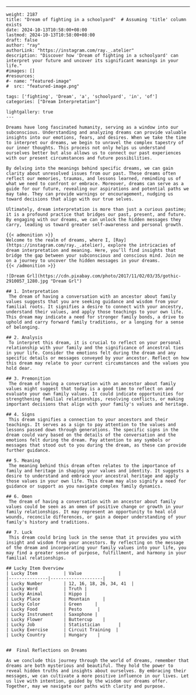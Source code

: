 ---
    weight: 2187
    title: "Dream of fighting in a schoolyard"  # Assuming 'title' column exists
    date: 2024-10-13T10:58:00+08:00
    lastmod: 2024-10-13T10:58:00+08:00
    draft: false
    author: "ray"
    authorLink: "https://instagram.com/ray._.atelier"
    description: "Discover how 'Dream of fighting in a schoolyard' can interpret your future and uncover its significant meanings in your life."
    #images: []
    #resources:
    #- name: "featured-image"
    #  src: "featured-image.png"
    
    tags: ['fighting', 'Dream', 'a', 'schoolyard', 'in', 'of']
    categories: ["Dream Interpretation"]
    
    lightgallery: true
    ---
    
    Dreams have long fascinated humanity, serving as a window into our subconscious. Understanding and analyzing dreams can provide valuable insights into our emotions, fears, and desires. When we take the time to interpret our dreams, we begin to unravel the complex tapestry of our inner thoughts. This process not only helps us understand ourselves better but also allows us to connect our past experiences with our present circumstances and future possibilities.
    
    By delving into the meanings behind specific dreams, we can gain clarity about unresolved issues from our past. These dreams often reflect our memories, traumas, and lessons learned, reminding us of what we need to confront or embrace. Moreover, dreams can serve as a guide for our future, revealing our aspirations and potential paths we may take. They can provide warnings or encouragement, nudging us toward decisions that align with our true selves.
    
    Ultimately, dream interpretation is more than just a curious pastime; it is a profound practice that bridges our past, present, and future. By engaging with our dreams, we can unlock the hidden messages they carry, leading us toward greater self-awareness and personal growth.
    
    {{< admonition >}}
    Welcome to the realm of dreams, where I, [Ray](https://instagram.com/ray._.atelier), explore the intricacies of dream interpretation and meaning. Here, you’ll find insights that bridge the gap between your subconscious and conscious mind. Join me on a journey to uncover the hidden messages in your dreams.
    {{< /admonition >}}
    
    ![Dream Grl](https://cdn.pixabay.com/photo/2017/11/02/03/35/gothic-2910057_1280.jpg "Dream Grl")
    
    ## 1. Interpretation
     The dream of having a conversation with an ancestor about family values suggests that you are seeking guidance and wisdom from your familial roots. It signifies a desire to connect with your ancestry, understand their values, and apply those teachings to your own life. This dream may indicate a need for stronger family bonds, a drive to uphold and carry forward family traditions, or a longing for a sense of belonging.
    
    ## 2. Analysis
     To interpret this dream, it is crucial to reflect on your personal relationship with your family and the significance of ancestral ties in your life. Consider the emotions felt during the dream and any specific details or messages conveyed by your ancestor. Reflect on how this dream may relate to your current circumstances and the values you hold dear.
    
    ## 3. Premonition
     The dream of having a conversation with an ancestor about family values might suggest that today is a good time to reflect on and evaluate your own family values. It could indicate opportunities for strengthening familial relationships, resolving conflicts, or making important decisions that align with your family's values and heritage.
    
    ## 4. Signs
     This dream signifies a connection to your ancestors and their teachings. It serves as a sign to pay attention to the values and lessons passed down through generations. The specific signs in the dream could vary based on the details of the conversation and the emotions felt during the dream. Pay attention to any symbols or messages that stood out to you during the dream, as these can provide further guidance.
    
    ## 5. Meaning
     The meaning behind this dream often relates to the importance of family and heritage in shaping your values and identity. It suggests a desire to understand and embrace your ancestral heritage and apply those values in your own life. This dream may also signify a need for guidance or support as you navigate complex family dynamics.
    
    ## 6. Omen
     The dream of having a conversation with an ancestor about family values could be seen as an omen of positive change or growth in your family relationships. It may represent an opportunity to heal old wounds, reconcile differences, or gain a deeper understanding of your family's history and traditions.
    
    ## 7. Luck
     This dream could bring luck in the sense that it provides you with insight and wisdom from your ancestors. By reflecting on the message of the dream and incorporating your family values into your life, you may find a greater sense of purpose, fulfillment, and harmony in your familial relationships.
    
    ## Lucky Item Overview
    | Lucky Item          | Value              |
    |---------------|--------------------|
    | Lucky Number        | 12, 16, 18, 26, 34, 41  |
    | Lucky Word          | Truth |
    | Lucky Animal        | Hippo |
    | Lucky Place         | Mountain     |
    | Lucky Color         | Green     |
    | Lucky Food          | Pesto      |
    | Lucky Instrument    | Saxophone |
    | Lucky Flower        | Buttercup    |
    | Lucky Job           | Statistician       |
    | Lucky Exercise      | Circuit Training  |
    | Lucky Country       | Hungary    |
    
    
    ##  Final Reflections on Dreams
    
    As we conclude this journey through the world of dreams, remember that dreams are both mysterious and beautiful. They hold the power to reveal hidden truths and insights about ourselves. By embracing their messages, we can cultivate a more positive influence in our lives. Let us live with intention, guided by the wisdom our dreams offer. Together, may we navigate our paths with clarity and purpose.
    